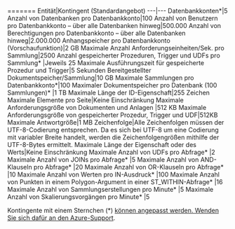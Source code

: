 =======
Entität|Kontingent (Standardangebot)
---|---
Datenbankkonten*|5
Anzahl von Datenbanken pro Datenbankkonto|100
Anzahl von Benutzern pro Datenbankkonto – über alle Datenbanken hinweg|500.000
Anzahl von Berechtigungen pro Datenbankkonto – über alle Datenbanken hinweg|2.000.000
Anhangspeicher pro Datenbankkonto (Vorschaufunktion)|2 GB
Maximale Anzahl Anforderungseinheiten/Sek. pro Sammlung|2500
Anzahl gespeicherter Prozeduren, Trigger und UDFs pro Sammlung* |Jeweils 25
Maximale Ausführungszeit für gespeicherte Prozedur und Trigger|5 Sekunden
Bereitgestellter Dokumentspeicher/Sammlung|10 GB
Maximale Sammlungen pro Datenbankkonto*|100
Maximaler Dokumentspeicher pro Datenbank (100 Sammlungen)* |1 TB
Maximale Länge der ID-Eigenschaft|255 Zeichen 
Maximale Elemente pro Seite|Keine Einschränkung
Maximale Anforderungsgröße von Dokumenten und Anlagen |512 KB 
Maximale Anforderungsgröße von gespeicherter Prozedur, Trigger und UDF|512KB
Maximale Antwortgröße|1 MB
Zeichenfolge|Alle Zeichenfolgen müssen der UTF-8-Codierung entsprechen. Da es sich bei UTF-8 um eine Codierung mit variabler Breite handelt, werden die Zeichenfolgengrößen mithilfe der UTF-8-Bytes ermittelt.
 Maximale Länge der Eigenschaft oder des Werts|Keine Einschränkung 
Maximale Anzahl von UDFs pro Abfrage* |2
Maximale Anzahl von JOINs pro Abfrage* |5
Maximale Anzahl von AND-Klauseln pro Abfrage* |20
Maximale Anzahl von OR-Klauseln pro Abfrage* |10
Maximale Anzahl von Werten pro IN-Ausdruck* |100 
Maximale Anzahl von Punkten in einem Polygon-Argument in einer ST_WITHIN-Abfrage* |16
Maximale Anzahl von Sammlungserstellungen pro Minute* |5
Maximale Anzahl von Skalierungsvorgängen pro Minute* |5

Kontingente mit einem Sternchen (*) [können angepasst werden. Wenden Sie sich dafür an den Azure-Support](../articles/documentdb/documentdb-increase-limits.md).

<!---HONumber=AcomDC_1203_2015-->